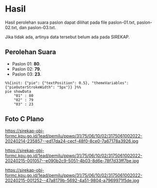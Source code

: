 # Hasil

Hasil perolehan suara paslon dapat dilihat pada file paslon-01.txt, paslon-02.txt, dan paslon-03.txt.

Jika tidak ada, artinya data tersebut belum ada pada SIREKAP.

## Perolehan Suara

 * Paslon 01: **80**.
 * Paslon 02: **79**.
 * Paslon 03: **23**.

```mermaid
%%{init: {"pie": {"textPosition": 0.5}, "themeVariables": {"pieOuterStrokeWidth": "5px"}} }%%
pie showData
    "01" : 80
    "02" : 79
    "03" : 23
```
## Foto C Plano

https://sirekap-obj-formc.kpu.go.id/1ead/pemilu/ppwp/31/75/06/10/02/3175061002022-20240214-235857--ed17da24-cecf-48f0-8ce0-7a67178a3926.jpg

https://sirekap-obj-formc.kpu.go.id/1ead/pemilu/ppwp/31/75/06/10/02/3175061002022-20240215-001057--e090b2c9-5051-4b03-8d6e-78f7d33ff7be.jpg

https://sirekap-obj-formc.kpu.go.id/1ead/pemilu/ppwp/31/75/06/10/02/3175061002022-20240215-001252--47a8179b-5692-4a51-9804-a7969971f5de.jpg
